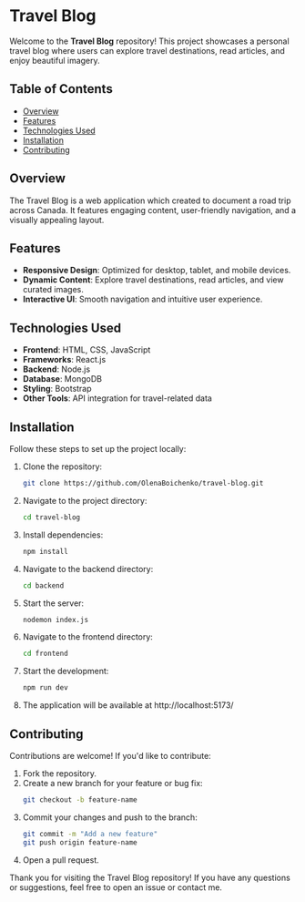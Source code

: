 # Travel Blog

Welcome to the **Travel Blog** repository! This project showcases a personal travel blog where users can explore travel destinations, read articles, and enjoy beautiful imagery.

## Table of Contents
- [Overview](#overview)
- [Features](#features)
- [Technologies Used](#technologies-used)
- [Installation](#installation)
- [Contributing](#contributing)

## Overview

The Travel Blog is a web application which created to document a road trip across Canada. It features engaging content, user-friendly navigation, and a visually appealing layout. 

## Features

- **Responsive Design**: Optimized for desktop, tablet, and mobile devices.
- **Dynamic Content**: Explore travel destinations, read articles, and view curated images.
- **Interactive UI**: Smooth navigation and intuitive user experience.

## Technologies Used

- **Frontend**: HTML, CSS, JavaScript
- **Frameworks**: React.js
- **Backend**: Node.js
- **Database**: MongoDB
- **Styling**: Bootstrap
- **Other Tools**: API integration for travel-related data

## Installation

Follow these steps to set up the project locally:

1. Clone the repository:
   ```bash
   git clone https://github.com/OlenaBoichenko/travel-blog.git
2. Navigate to the project directory:
   ```bash
   cd travel-blog
3. Install dependencies:
   ```bash
   npm install
4. Navigate to the backend directory:
   ```bash
   cd backend
5. Start the server:
   ```bash
   nodemon index.js
6. Navigate to the frontend directory:
   ```bash
   cd frontend
7. Start the development:
   ```bash
   npm run dev
8. The application will be available at http://localhost:5173/

## Contributing

Contributions are welcome! If you'd like to contribute:
1. Fork the repository.
2. Create a new branch for your feature or bug fix:
   ```bash
   git checkout -b feature-name
3. Commit your changes and push to the branch:
   ```bash
   git commit -m "Add a new feature"
   git push origin feature-name
4. Open a pull request.

Thank you for visiting the Travel Blog repository! If you have any questions or suggestions, feel free to open an issue or contact me.
